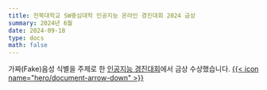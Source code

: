 ```yaml
---
title: 전북대학교 SW중심대학 인공지능 온라인 경진대회 2024 금상
summary: 2024년 6월
date: 2024-09-18
type: docs
math: false
---
```

가짜(Fake)음성 식별을 주제로 한 [인공지능 경진대회](https://swuniv.jbnu.ac.kr/main/jbnusw?gc=Program&do=sinform&program_id=nyJFfj-bw1f662ee625&page=4&psin_id=KKzixIg9k1n662ee625)에서 금상 수상했습니다. [{{< icon name="hero/document-arrow-down" >}}](/awards/2024_인공지능_경진대회.pdf)